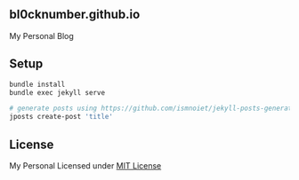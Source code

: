 bl0cknumber.github.io
---
My Personal Blog


## Setup

```sh
bundle install
bundle exec jekyll serve

# generate posts using https://github.com/ismnoiet/jekyll-posts-generator
jposts create-post 'title'
```

## License

My Personal Licensed under [MIT License](./LICENSE)